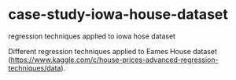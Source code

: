 # case-study-iowa-house-dataset
regression techniques applied to iowa hose dataset

Different regression techniques applied to Eames House dataset (https://www.kaggle.com/c/house-prices-advanced-regression-techniques/data). 
